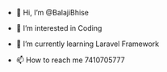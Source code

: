 - 👋 Hi, I’m @BalajiBhise
- 👀 I’m interested in Coding
- 🌱 I’m currently learning Laravel Framework
 
- 📫 How to reach me 7410705777

<!---
BalajiBhise/BalajiBhise is a ✨ special ✨ repository because its `README.md` (this file) appears on your GitHub profile.
You can click the Preview link to take a look at your changes.
--->
